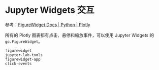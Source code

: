 # Jupyter Widgets 交互

参考：[FigureWidget Docs | Python | Plotly](https://plotly.com/python/chart-events/)

所有的 Plotly 图表都有点击，悬停和缩放事件，可以使用 Jupyter Widgets 的 `go.FigureWidget`。

```{toctree}
figurewidget
jupyter-lab-tools
figurewidget-app
click-events
```
